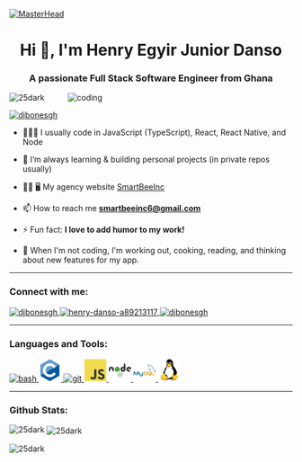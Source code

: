 [![MasterHead](http://www.lovelocaldesign.com/wp-content/uploads/2016/09/process-dev-banner2.gif)](https://www.smartbeeinc.com)
<h1 align="center">Hi 👋, I'm Henry Egyir Junior Danso</h1>
<h3 align="center">A passionate Full Stack Software Engineer from Ghana</h3>

<img align="right" alt="coding" width="400" src="https://miro.medium.com/max/1360/1*IRGHmiGsa16stedQvIaZfw.gif">

<p align="left"> 
  <img src="https://komarev.com/ghpvc/?username=25dark&label=Profile%20views&color=0e75b6&style=flat" alt="25dark" /> 
</p>

<p align="left"> 
  <a href="https://twitter.com/devoverlord_" target="blank">
    <img src="https://img.shields.io/twitter/follow/djbonesgh?logo=twitter&style=for-the-badge" alt="djbonesgh" />
  </a> 
</p>

- 👨🏻‍💻 I usually code in JavaScript (TypeScript), React, React Native, and Node
  
- 🌱 I’m always learning & building personal projects (in private repos usually)

- 👨‍💻 🖥️ My agency website [SmartBeeInc](https://www.smartbeeinc.com)

- 📫 How to reach me **smartbeeinc6@gmail.com**

- ⚡ Fun fact: **I love to add humor to my work!**

- 🌮 When I'm not coding, I'm working out, cooking, reading, and thinking about new features for my app.

---

<h3 align="left">Connect with me:</h3>
<p align="left">
  <a href="https://twitter.com/djbonesgh" target="blank">
    <img align="center" src="https://raw.githubusercontent.com/rahuldkjain/github-profile-readme-generator/master/src/images/icons/Social/twitter.svg" alt="djbonesgh" height="30" width="40" />
  </a>
  <a href="https://linkedin.com/in/henry-danso-a89213117" target="blank">
    <img align="center" src="https://raw.githubusercontent.com/rahuldkjain/github-profile-readme-generator/master/src/images/icons/Social/linked-in-alt.svg" alt="henry-danso-a89213117" height="30" width="40" />
  </a>
  <a href="https://instagram.com/djbonesgh" target="blank">
    <img align="center" src="https://raw.githubusercontent.com/rahuldkjain/github-profile-readme-generator/master/src/images/icons/Social/instagram.svg" alt="djbonesgh" height="30" width="40" />
  </a>
</p>

---

<h3 align="left">Languages and Tools:</h3>
<p align="left"> 
  <a href="https://www.gnu.org/software/bash/" target="_blank" rel="noreferrer"> 
    <img src="https://www.vectorlogo.zone/logos/gnu_bash/gnu_bash-icon.svg" alt="bash" width="40" height="40"/> 
  </a> 
  <a href="https://www.cprogramming.com/" target="_blank" rel="noreferrer"> 
    <img src="https://raw.githubusercontent.com/devicons/devicon/master/icons/c/c-original.svg" alt="c" width="40" height="40"/> 
  </a> 
  <a href="https://git-scm.com/" target="_blank" rel="noreferrer"> 
    <img src="https://www.vectorlogo.zone/logos/git-scm/git-scm-icon.svg" alt="git" width="40" height="40"/> 
  </a> 
  <a href="https://developer.mozilla.org/en-US/docs/Web/JavaScript" target="_blank" rel="noreferrer"> 
    <img src="https://raw.githubusercontent.com/devicons/devicon/master/icons/javascript/javascript-original.svg" alt="javascript" width="40" height="40"/> 
  </a> 
  <a href="https://nodejs.org" target="_blank" rel="noreferrer"> 
    <img src="https://raw.githubusercontent.com/devicons/devicon/master/icons/nodejs/nodejs-original-wordmark.svg" alt="nodejs" width="40" height="40"/> 
  </a> 
  <a href="https://www.mysql.com/" target="_blank" rel="noreferrer"> 
    <img src="https://raw.githubusercontent.com/devicons/devicon/master/icons/mysql/mysql-original-wordmark.svg" alt="mysql" width="40" height="40"/> 
  </a> 
  <a href="https://www.linux.org/" target="_blank" rel="noreferrer"> 
    <img src="https://raw.githubusercontent.com/devicons/devicon/master/icons/linux/linux-original.svg" alt="linux" width="40" height="40"/> 
  </a> 
</p>

---

<h3 align="left">Github Stats:</h3>

<p><img align="left" src="https://github-readme-stats.vercel.app/api/top-langs?username=25dark&show_icons=true&locale=en&layout=compact" alt="25dark" /></p>

<p>&nbsp;<img align="center" src="https://github-readme-stats.vercel.app/api?username=25dark&show_icons=true&locale=en" alt="25dark" /></p>

<p><img align="center" src="https://github-readme-streak-stats.herokuapp.com/?user=25dark&" alt="25dark" /></p>
